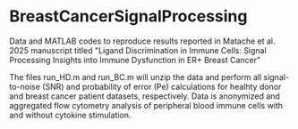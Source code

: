# BreastCancerSignalProcessing
Data and MATLAB codes to reproduce results reported in Matache et al. 2025 manuscript titled "Ligand Discrimination in Immune Cells: Signal Processing Insights into Immune Dysfunction in ER+ Breast Cancer" 

The files run_HD.m and run_BC.m will unzip the data and perform all signal-to-noise (SNR) and probability of error (Pe) calculations for healhty donor and breast cancer patient datasets, respectively. Data is anonymized and aggregated flow cytometry analysis of peripheral blood immune cells with and without cytokine stimulation. 

